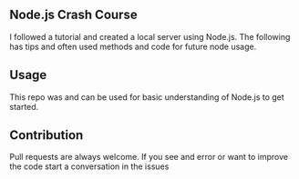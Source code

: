 ## Node.js Crash Course

I followed a tutorial and created a local server using
Node.js. The following has tips and often used methods
and code for future node usage.

## Usage

This repo was and can be used for basic understanding
of Node.js to get started.

## Contribution

Pull requests are always welcome. If you see and error or want to
improve the code start a conversation in the issues
